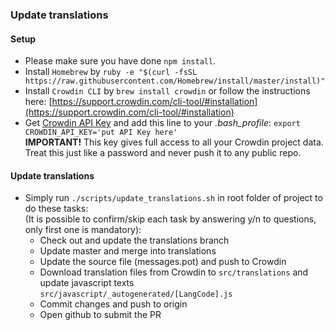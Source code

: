 ### Update translations

#### Setup
* Please make sure you have done `npm install`.
* Install `Homebrew` by `ruby -e "$(curl -fsSL https://raw.githubusercontent.com/Homebrew/install/master/install)"`
* Install `Crowdin CLI` by `brew install crowdin` or follow the instructions here: [https://support.crowdin.com/cli-tool/#installation](https://support.crowdin.com/cli-tool/#installation)
* Get [Crowdin API Key](https://crowdin.com/project/binary-static/settings#api) and add this line to your _.bash_profile_: `export CROWDIN_API_KEY='put API Key here'`<br/>
**IMPORTANT!** This key gives full access to all your Crowdin project data. Treat this just like a password and never push it to any public repo.

#### Update translations
* Simply run `./scripts/update_translations.sh` in root folder of project to do these tasks:<br/>
(It is possible to confirm/skip each task by answering y/n to questions, only first one is mandatory):
  * Check out and update the translations branch
  * Update master and merge into translations
  * Update the source file (messages.pot) and push to Crowdin
  * Download translation files from Crowdin to `src/translations` and update javascript texts `src/javascript/_autogenerated/[LangCode].js`
  * Commit changes and push to origin
  * Open github to submit the PR

